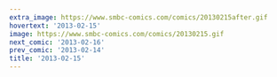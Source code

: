 ```yaml
---
extra_image: https://www.smbc-comics.com/comics/20130215after.gif
hovertext: '2013-02-15'
image: https://www.smbc-comics.com/comics/20130215.gif
next_comic: '2013-02-16'
prev_comic: '2013-02-14'
title: '2013-02-15'
---
```


